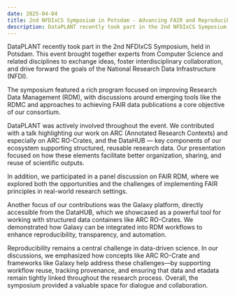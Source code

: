 ```yaml
---
date: 2025-04-04
title: 2nd NFDIxCS Symposium in Potsdam - Advancing FAIR and Reproducible Research
description: DataPLANT recently took part in the 2nd NFDIxCS Symposium, held in Potsdam. This event brought together experts from Computer Science and ...
---
```


DataPLANT recently took part in the 2nd NFDIxCS Symposium, held in Potsdam. This event brought together 
experts from Computer Science and related disciplines to exchange ideas, foster interdisciplinary 
collaboration, and drive forward the goals of the National Research Data Infrastructure (NFDI).

The symposium featured a rich program focused on improving Research Data Management (RDM), with 
discussions around emerging tools like the RDMC and approaches to achieving FAIR data publications
a core objective of our consortium.

DataPLANT was actively involved throughout the event. We contributed with a talk highlighting our 
work on ARC (Annotated Research Contexts) and especially on ARC RO-Crates, and the DataHUB — key 
components of our ecosystem supporting structured, reusable research data. Our presentation focused 
on how these elements facilitate better organization, sharing, and reuse of scientific outputs.

In addition, we participated in a panel discussion on FAIR RDM, where we explored both the 
opportunities and the challenges of implementing FAIR principles in real-world research settings.

Another focus of our contributions was the Galaxy platform, directly accessible from the DataHUB, 
which we showcased as a powerful tool for working with structured data containers like ARC RO-Crates.
We demonstrated how Galaxy can be integrated into RDM workflows to enhance reproducibility, 
transparency, and automation.

Reproducibility remains a central challenge in data-driven science. In our discussions, we 
emphasized how concepts like ARC RO-Crate and frameworks like Galaxy help address these 
challenges—by supporting workflow reuse, tracking provenance, and ensuring that data and 
etadata remain tightly linked throughout the research process. Overall, the symposium provided a 
valuable space for dialogue and collaboration.
